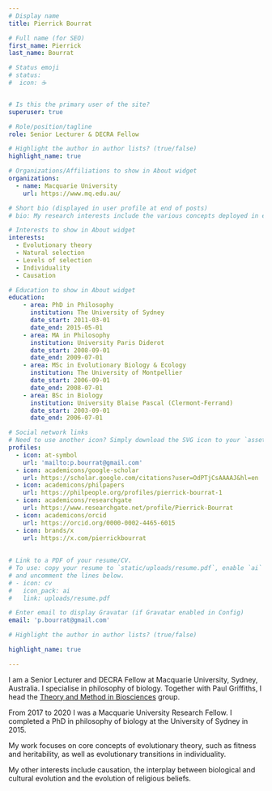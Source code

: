 ```yaml
---
# Display name
title: Pierrick Bourrat

# Full name (for SEO)
first_name: Pierrick
last_name: Bourrat

# Status emoji
# status:
#  icon: ☕️


# Is this the primary user of the site?
superuser: true

# Role/position/tagline
role: Senior Lecturer & DECRA Fellow

# Highlight the author in author lists? (true/false)
highlight_name: true

# Organizations/Affiliations to show in About widget
organizations:
  - name: Macquarie University
    url: https://www.mq.edu.au/

# Short bio (displayed in user profile at end of posts)
# bio: My research interests include the various concepts deployed in evolutionary theory, causation, and # the interplay between biological and cultural evolution.

# Interests to show in About widget
interests:
  - Evolutionary theory
  - Natural selection
  - Levels of selection
  - Individuality
  - Causation

# Education to show in About widget
education:
    - area: PhD in Philosophy
      institution: The University of Sydney
      date_start: 2011-03-01
      date_end: 2015-05-01
    - area: MA in Philosophy
      institution: University Paris Diderot
      date_start: 2008-09-01
      date_end: 2009-07-01
    - area: MSc in Evolutionary Biology & Ecology
      institution: The University of Montpellier
      date_start: 2006-09-01
      date_end: 2008-07-01
    - area: BSc in Biology
      institution: University Blaise Pascal (Clermont-Ferrand)
      date_start: 2003-09-01
      date_end: 2006-07-01

# Social network links
# Need to use another icon? Simply download the SVG icon to your `assets/media/icons/` folder.
profiles:
  - icon: at-symbol
    url: 'mailto:p.bourrat@gmail.com'
  - icon: academicons/google-scholar
    url: https://scholar.google.com/citations?user=OdPTjCsAAAAJ&hl=en
  - icon: academicons/philpapers
    url: https://philpeople.org/profiles/pierrick-bourrat-1
  - icon: academicons/researchgate
    url: https://www.researchgate.net/profile/Pierrick-Bourrat
  - icon: academicons/orcid
    url: https://orcid.org/0000-0002-4465-6015
  - icon: brands/x
    url: https://x.com/pierrickbourrat
    
    
# Link to a PDF of your resume/CV.
# To use: copy your resume to `static/uploads/resume.pdf`, enable `ai` icons in `params.toml`,
# and uncomment the lines below.
# - icon: cv
#   icon_pack: ai
#   link: uploads/resume.pdf

# Enter email to display Gravatar (if Gravatar enabled in Config)
email: 'p.bourrat@gmail.com'

# Highlight the author in author lists? (true/false)

highlight_name: true

---
```

I am a Senior Lecturer and DECRA Fellow at Macquarie University, Sydney, Australia. I specialise in philosophy of biology. Together with Paul Griffiths, I head the [Theory and Method in Biosciences](https://tmbiosci.org/) group.

From 2017 to 2020 I was a Macquarie University Research Fellow. I completed a PhD in philosophy of biology at the University of Sydney in 2015.

My work focuses on core concepts of evolutionary theory, such as fitness and heritability, as well as evolutionary transitions in individuality.

My other interests include causation, the interplay between biological and cultural evolution and the evolution of religious beliefs.

